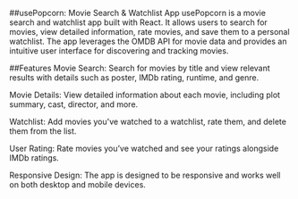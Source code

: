 ##usePopcorn: Movie Search & Watchlist App
usePopcorn is a movie search and watchlist app built with React. It allows users to search for movies, view detailed information, rate movies, and save them to a personal watchlist. The app leverages the OMDB API for movie data and provides an intuitive user interface for discovering and tracking movies.

##Features
Movie Search: Search for movies by title and view relevant results with details such as poster, IMDb rating, runtime, and genre.

Movie Details: View detailed information about each movie, including plot summary, cast, director, and more.

Watchlist: Add movies you've watched to a watchlist, rate them, and delete them from the list.

User Rating: Rate movies you’ve watched and see your ratings alongside IMDb ratings.

Responsive Design: The app is designed to be responsive and works well on both desktop and mobile devices.